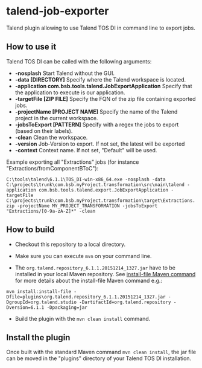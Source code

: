 # talend-job-exporter

Talend plugin allowing to use Talend TOS DI in command line to export jobs.


## How to use it

Talend TOS DI can be called with the following arguments:

* **-nosplash** Start Talend without the GUI.
* **-data \[DIRECTORY\]** Specify where the Talend workspace is located.
* **-application com.bsb.tools.talend.JobExportApplication** Specify that the application to execute is our application.
* **-targetFile \[ZIP FILE\]** Specify the FQN of the zip file containing exported jobs.
* **-projectName \[PROJECT NAME\]** Specify the name of the Talend project in the current workspace.
* **-jobsToExport \[PATTERN\]** Specify with a regex the jobs to export (based on their labels).
* **-clean** Clean the workspace.
* **-version** Job-Version to export. If not set, the latest will be exported 
* **-context** Context name. If not set, "Default" will be used.

Example exporting all "Extractions" jobs (for instance "Extractions/fromComponentBToC"):

``
C:\tools\talend\6.1.1\TOS_DI-win-x86_64.exe -nosplash -data C:\projects\trunk\com.bsb.myProject.transformation\src\main\talend -application com.bsb.tools.talend.export.JobExportApplication -targetFile C:\projects\trunk\com.bsb.myProject.transformation\target\Extractions.zip -projectName MY_PROJECT_TRANSFORMATION -jobsToExport "Extractions/[0-9a-zA-Z]*" -clean
``

## How to build

* Checkout this repository to a local directory.
* Make sure you can execute `mvn` on your command line.

* The `org.talend.repository_6.1.1.20151214_1327.jar`  have to be installed in your local Maven 
repository. 
See [install-file Maven command](https://maven.apache.org/plugins/maven-install-plugin/examples/specific-local-repo.html)  for more details about the install-file Maven command e.g.:

`mvn install:install-file -Dfile=plugins\org.talend.repository_6.1.1.20151214_1327.jar -DgroupId=org.talend.studio -DartifactId=org.talend.repository -Dversion=6.1.1 -Dpackaging=jar`

 * Build the plugin with the `mvn clean install` command. 


## Install the plugin

Once built with the standard Maven command `mvn clean install`, the jar file can be moved in the "plugins" directory of your Talend TOS DI installation.
